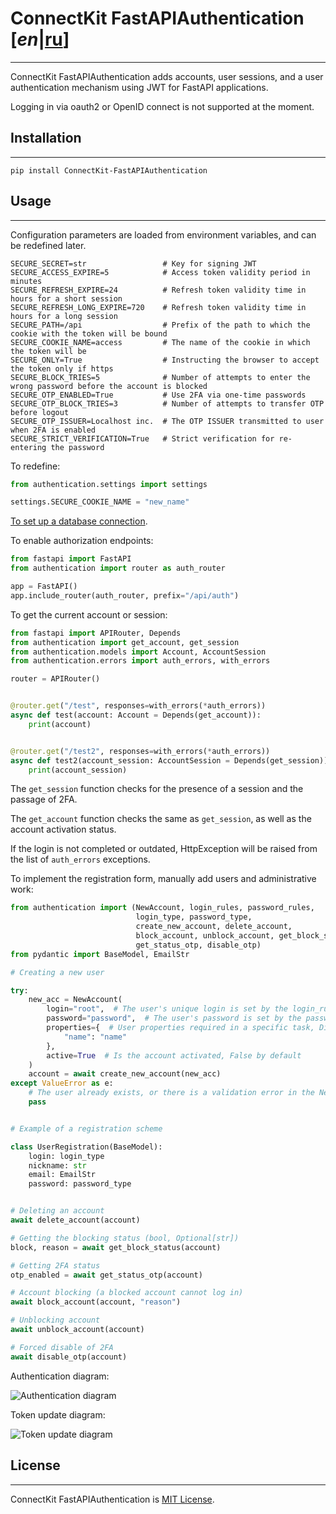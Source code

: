 # ConnectKit FastAPIAuthentication [*en*|[ru](./README_RU.md)]

___

ConnectKit FastAPIAuthentication adds accounts, user sessions, and
a user authentication mechanism using JWT for FastAPI applications.

Logging in via oauth2 or OpenID connect is not supported at the moment.

## Installation

___

```shell
pip install ConnectKit-FastAPIAuthentication
```

## Usage

___

Configuration parameters are loaded from environment variables, and can be redefined later.

    SECURE_SECRET=str                 # Key for signing JWT
    SECURE_ACCESS_EXPIRE=5            # Access token validity period in minutes
    SECURE_REFRESH_EXPIRE=24          # Refresh token validity time in hours for a short session
    SECURE_REFRESH_LONG_EXPIRE=720    # Refresh token validity time in hours for a long session
    SECURE_PATH=/api                  # Prefix of the path to which the cookie with the token will be bound
    SECURE_COOKIE_NAME=access         # The name of the cookie in which the token will be
    SECURE_ONLY=True                  # Instructing the browser to accept the token only if https
    SECURE_BLOCK_TRIES=5              # Number of attempts to enter the wrong password before the account is blocked
    SECURE_OTP_ENABLED=True           # Use 2FA via one-time passwords
    SECURE_OTP_BLOCK_TRIES=3          # Number of attempts to transfer OTP before logout
    SECURE_OTP_ISSUER=Localhost inc.  # The OTP ISSUER transmitted to user when 2FA is enabled
    SECURE_STRICT_VERIFICATION=True   # Strict verification for re-entering the password

To redefine:

```python
from authentication.settings import settings

settings.SECURE_COOKIE_NAME = "new_name"
```

[To set up a database connection](https://github.com/mtuciru/ConnectKit-Database/blob/master/README.md).

To enable authorization endpoints:

```python
from fastapi import FastAPI
from authentication import router as auth_router

app = FastAPI()
app.include_router(auth_router, prefix="/api/auth")

```

To get the current account or session:

```python
from fastapi import APIRouter, Depends
from authentication import get_account, get_session
from authentication.models import Account, AccountSession
from authentication.errors import auth_errors, with_errors

router = APIRouter()


@router.get("/test", responses=with_errors(*auth_errors))
async def test(account: Account = Depends(get_account)):
    print(account)


@router.get("/test2", responses=with_errors(*auth_errors))
async def test2(account_session: AccountSession = Depends(get_session)):
    print(account_session)

```

The `get_session` function checks for the presence of a session and the passage of 2FA.

The `get_account` function checks the same as `get_session`, as well as the account activation status.

If the login is not completed or outdated, HttpException will be raised from the list of `auth_errors` exceptions.

To implement the registration form, manually add users and administrative work:

```python
from authentication import (NewAccount, login_rules, password_rules,
                            login_type, password_type,
                            create_new_account, delete_account,
                            block_account, unblock_account, get_block_status,
                            get_status_otp, disable_otp)
from pydantic import BaseModel, EmailStr

# Creating a new user

try:
    new_acc = NewAccount(
        login="root",  # The user's unique login is set by the login_rules rule
        password="password",  # The user's password is set by the password_rules rule
        properties={  # User properties required in a specific task, Dict[str, Any]
            "name": "name"
        },
        active=True  # Is the account activated, False by default
    )
    account = await create_new_account(new_acc)
except ValueError as e:
    # The user already exists, or there is a validation error in the New Account
    pass


# Example of a registration scheme

class UserRegistration(BaseModel):
    login: login_type
    nickname: str
    email: EmailStr
    password: password_type


# Deleting an account
await delete_account(account)

# Getting the blocking status (bool, Optional[str])
block, reason = await get_block_status(account)

# Getting 2FA status
otp_enabled = await get_status_otp(account)

# Account blocking (a blocked account cannot log in)
await block_account(account, "reason")

# Unblocking account
await unblock_account(account)

# Forced disable of 2FA
await disable_otp(account)


```

Authentication diagram:

![Authentication diagram](./login.jpg)

Token update diagram:

![Token update diagram](./refresh.jpg)

## License

___

ConnectKit FastAPIAuthentication is [MIT License](./LICENSE).